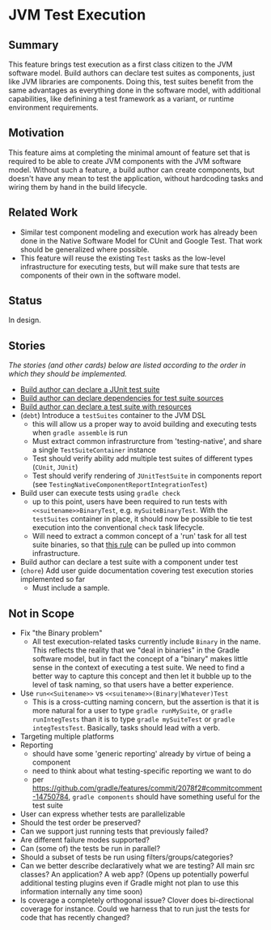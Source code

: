 # JVM Test Execution

## Summary
This feature brings test execution as a first class citizen to the JVM software model. Build authors can declare test suites as components, just like JVM libraries are components. Doing this, test suites benefit from the same advantages as everything done in the software model, with additional capabilities, like definining a test framework as a variant, or runtime environment requirements.

## Motivation
This feature aims at completing the minimal amount of feature set that is required to be able to create JVM components with the JVM software model. Without such a feature, a build author can create components, but doesn't have any mean to test the application, without hardcoding tasks and wiring them by hand in the build lifecycle.

## Related Work
 - Similar test component modeling and execution work has already been done in the Native Software Model for CUnit and Google Test. That work should be generalized where possible.
 - This feature will reuse the existing `Test` tasks as the low-level infrastructure for executing tests, but will make sure that tests are components of their own in the software model.

## Status
In design.

## Stories
_The stories (and other cards) below are listed according to the order in which they should be implemented._

 - [Build author can declare a JUnit test suite](with-junit)
 - [Build author can declare dependencies for test suite sources](with-dependencies)
 - [Build author can declare a test suite with resources](with-resources)
 - (`debt`) Introduce a `testSuites` container to the JVM DSL
   - this will allow us a proper way to avoid building and executing tests when `gradle assemble` is run
   - Must extract common infrastrurcture from 'testing-native', and share a single `TestSuiteContainer` instance
   - Test should verify ability add multiple test suites of different types (`CUnit`, `JUnit`)
   - Test should verify rendering of `JUnitTestSuite` in components report (see `TestingNativeComponentReportIntegrationTest`)
 - Build user can execute tests using `gradle check`
   - up to this point, users have been required to run tests with `<<suitename>>BinaryTest`, e.g. `mySuiteBinaryTest`. With the `testSuites` container in place, it should now be possible to tie test execution into the conventional `check` task lifecycle.
   - Will need to extract a common concept of a 'run' task for all test suite binaries, so that [this rule](https://github.com/gradle/gradle/blob/229d8c7ef9995277e06362675606a0dfb90b9d5e/subprojects/platform-native/src/main/groovy/org/gradle/nativeplatform/test/plugins/NativeBinariesTestPlugin.java#L94-L94) can be pulled up into common infrastructure.
 - Build author can declare a test suite with a component under test
 - (`chore`) Add user guide documentation covering test execution stories implemented so far
   - Must include a sample.

## Not in Scope
 - Fix "the Binary problem"
   - All test execution-related tasks currently include `Binary` in the name. This reflects the reality that we "deal in binaries" in the Gradle software model, but in fact the concept of a "binary" makes little sense in the context of executing a test suite. We need to find a better way to capture this concept and then let it bubble up to the level of task naming, so that users have a better experience.
 - Use `run<<Suitename>>` vs `<<suitename>>(Binary|Whatever)Test`
   - This is a cross-cutting naming concern, but the assertion is that it is more natural for a user to type `gradle runMySuite`, or `gradle runIntegTests` than it is to type `gradle mySuiteTest` or `gradle integTestsTest`. Basically, tasks should lead with a verb.
 - Targeting multiple platforms
 - Reporting
   - should have some 'generic reporting' already by virtue of being a component
   - need to think about what testing-specific reporting we want to do
   - per https://github.com/gradle/features/commit/2078f2#commitcomment-14750784, `gradle components` should have something useful for the test suite
 - User can express whether tests are parallelizable
 - Should the test order be preserved?
 - Can we support just running tests that previously failed?
 - Are different failure modes supported?
 - Can (some of) the tests be run in parallel?
 - Should a subset of tests be run using filters/groups/categories?
 - Can we better describe declaratively what we are testing? All main src classes? An application? A web app? (Opens up potentially powerful additional testing plugins even if Gradle might not plan to use this information internally any time soon)
 - Is coverage a completely orthogonal issue? Clover does bi-directional coverage for instance. Could we harness that to run just the tests for code that has recently changed?
